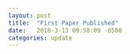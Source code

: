 ```yaml
---
layout: post
title:  "First Paper Published"
date:   2018-3-13 09:58:09 -0500
categories: update
---
```

